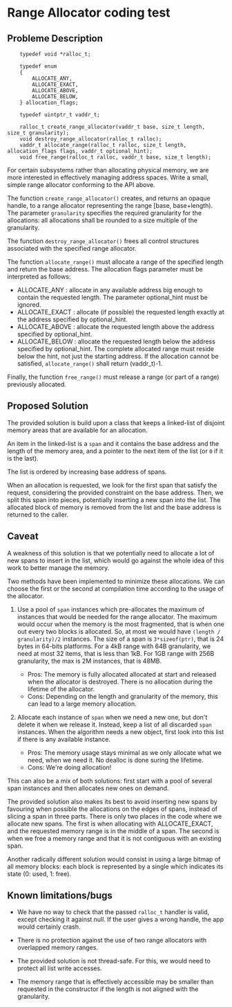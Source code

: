 # Range Allocator coding test

## Probleme Description
```
    typedef void *ralloc_t;

    typedef enum
    {
        ALLOCATE_ANY,
        ALLOCATE_EXACT,
        ALLOCATE_ABOVE,
        ALLOCATE_BELOW,
    } allocation_flags;

    typedef uintptr_t vaddr_t;

    ralloc_t create_range_allocator(vaddr_t base, size_t length, size_t granularity);
    void destroy_range_allocator(ralloc_t ralloc);
    vaddr_t allocate_range(ralloc_t ralloc, size_t length, allocation_flags flags, vaddr_t optional_hint);
    void free_range(ralloc_t ralloc, vaddr_t base, size_t length);
```

For certain subsystems rather than allocating physical memory, we are more interested in effectively managing address spaces. 
Write a small, simple range allocator conforming to the API above.

The function `create_range_allocator()` creates, and returns an opaque handle, to a range allocator representing the range [base, base+length). 
The parameter `granularity` specifies the required granularity for the allocations: all allocations shall be rounded to a size multiple of the granularity.

The function `destroy_range_allocator()` frees all control structures associated with the specified range allocator.

The function `allocate_range()` must allocate a range of the specified length and return the base address. 
The allocation flags parameter must be interpreted as follows:
 - ALLOCATE_ANY : allocate in any available address big enough to contain the requested length. The parameter optional_hint must be ignored.
 - ALLOCATE_EXACT : allocate (if possible) the requested length exactly at the address specified by optional_hint.
 - ALLOCATE_ABOVE : allocate the requested length above the address specified by optional_hint.
 - ALLOCATE_BELOW : allocate the requested length below the address specified by optional_hint. The complete allocated range must reside below the hint, not just the starting address.
If the allocation cannot be satisfied, `allocate_range()` shall return (vaddr_t)-1.

Finally, the function `free_range()` must release a range (or part of a range) previously allocated.

## Proposed Solution
The provided solution is build upon a class that keeps a linked-list of disjoint memory areas that are available for an allocation. 

An item in the linked-list is a `span` and it contains the base address and the length of the memory area, and a pointer to the next item of the list (or `0` if it is the last).

The list is ordered by increasing base address of spans.

When an allocation is requested, we look for the first span that satisfy the request, considering the provided constraint on the base address. Then, we split this span into pieces, potentially inserting a new span into the list. The allocated block of memory is removed from the list and the base address is returned to the caller.

## Caveat
A weakness of this solution is that we potentially need to allocate a lot of new spans to insert in the list, which would go against the whole idea of this work to better manage the memory.

Two methods have been implemented to minimize these allocations. We can choose the first or the second at compilation time according to the usage of the allocator.

1. Use a pool of `span` instances which pre-allocates the maximum of instances that would be needed for the range allocator. The maximum would occur when the memory is the most fragmented, that is when one out every two blocks is allocated. So, at most we would have `(length / granularity)/2` instances. The size of a span is `3*sizeof(ptr)`, that is 24 bytes in 64-bits platforms. For a 4kB range with 64B granularity, we need at most 32 items, that is less than 1kB. For 1GB range with 256B granularity, the max is 2M instances, that is 48MB.
    - Pros: The memory is fully allocated allocated at start and released when the allocator is destroyed. There is no allocation during the lifetime of the allocator.
    - Cons: Depending on the length and granularity of the memory, this can lead to a large memory allocation.

2. Allocate each instance of `span` when we need a new one, but don't delete it when we release it. Instead, keep a list of all discarded `span` instances. When the algorithm needs a new object, first look into this list if there is any available instance. 
    - Pros: The memory usage stays minimal as we only allocate what we need, when we need it. No dealloc is done suring the lifetime.
    - Cons: We're doing allocation!

This can also be a mix of both solutions: first start with a pool of several span instances and then allocates new ones on demand.

The provided solution also makes its best to avoid inserting new spans by favouring when possible the allocations on the edges of spans, instead of slicing a span in three parts. There is only two places in the code where we allocate new spans. The first is when allocating with ALLOCATE_EXACT, and the requested memory range is in the middle of a span. The second is when we free a memory range and that it is not contiguous with an existing span.

Another radically different solution would consist in using a large bitmap of all memory blocks: each block is represented by a single which indicates its state (0: used, 1: free).

## Known limitations/bugs
- We have no way to check that the passed `ralloc_t` handler is valid, except checking it against null. If the user gives a wrong handle, the app would certainly crash.

- There is no protection against the use of two range allocators with overlapped memory ranges.

- The provided solution is not thread-safe. For this, we would need to protect all list write accesses.

- The memory range that is effectively accessible may be smaller than requested in the constructor if the length is not aligned with the granularity.
